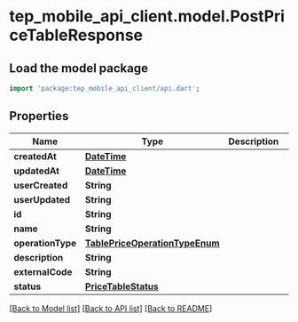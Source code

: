 # tep_mobile_api_client.model.PostPriceTableResponse

## Load the model package
```dart
import 'package:tep_mobile_api_client/api.dart';
```

## Properties
Name | Type | Description | Notes
------------ | ------------- | ------------- | -------------
**createdAt** | [**DateTime**](DateTime.md) |  | [optional] 
**updatedAt** | [**DateTime**](DateTime.md) |  | [optional] 
**userCreated** | **String** |  | [optional] 
**userUpdated** | **String** |  | [optional] 
**id** | **String** |  | [optional] 
**name** | **String** |  | [optional] 
**operationType** | [**TablePriceOperationTypeEnum**](TablePriceOperationTypeEnum.md) |  | [optional] 
**description** | **String** |  | [optional] 
**externalCode** | **String** |  | [optional] 
**status** | [**PriceTableStatus**](PriceTableStatus.md) |  | [optional] 

[[Back to Model list]](../README.md#documentation-for-models) [[Back to API list]](../README.md#documentation-for-api-endpoints) [[Back to README]](../README.md)


